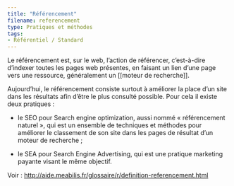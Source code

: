 ```yaml
---
title: "Référencement"
filename: referencement
type: Pratiques et méthodes
tags:
- Référentiel / Standard
---
```


Le référencement est, sur le web, l’action de référencer, c’est-à-dire d’indexer toutes les pages web présentes, en faisant un lien d’une page vers une ressource, généralement un [[moteur de recherche]].

Aujourd’hui, le référencement consiste surtout à améliorer la place d’un site dans les résultats afin d’être le plus consulté possible. Pour cela il existe deux pratiques : 

- le SEO pour Search engine optimization, aussi nommé « référencement naturel », qui est un ensemble de techniques et méthodes pour améliorer le classement de son site dans les pages de résultat d’un moteur de recherche ;

- le SEA pour Search Engine Advertising, qui est une pratique marketing payante visant le même objectif.

Voir : <http://aide.meabilis.fr/glossaire/r/definition-referencement.html>

